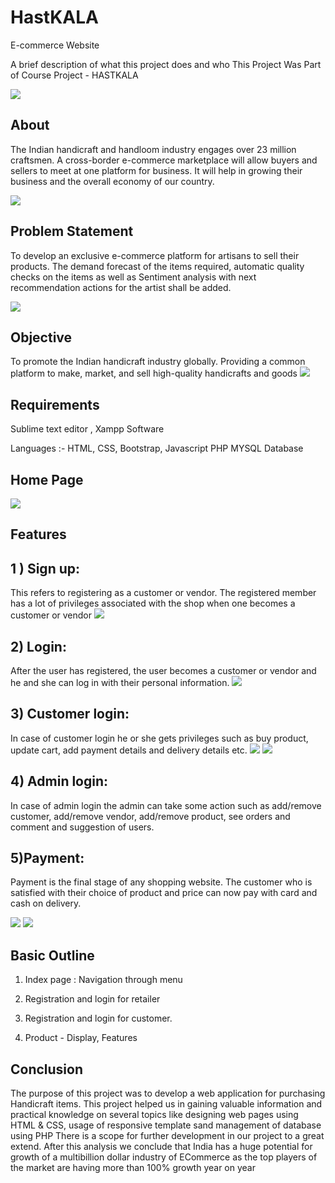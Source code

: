 # HastKALA
E-commerce Website


A brief description of what this project does and who This Project Was Part of Course Project - HASTKALA 

![](https://github.com/AishwaryaSatpute1/HastKALA/blob/main/Banner1.png)


## About
 The Indian handicraft and handloom industry engages over 23 million craftsmen. A cross-border e-commerce marketplace will allow buyers and sellers to meet at one platform for business. It will help in growing their business and the overall economy of our country.
 
 ![](https://github.com/AishwaryaSatpute1/HastKALA/blob/main/banner2.png)

 ## Problem Statement 
 To develop an exclusive e-commerce platform for artisans to sell their products. The demand forecast of the items required, automatic quality checks on the items as well as Sentiment analysis with next recommendation actions for the artist shall be added. 
 
 ![](https://github.com/AishwaryaSatpute1/HastKALA/blob/main/banner3.png)

 ## Objective
 To promote the Indian handicraft industry globally.
Providing a common platform to make, market, and sell high-quality handicrafts and goods
![](https://github.com/AishwaryaSatpute1/HastKALA/blob/main/banner4.png)


## Requirements 

Sublime text editor
, Xampp Software

Languages :- 
HTML, CSS, Bootstrap, Javascript 
PHP
MYSQL Database

## Home Page 
 ![](https://github.com/AishwaryaSatpute1/HastKALA/blob/main/Home%20%20SS.jpg)
## Features

## 1 ) Sign up:
 This refers to registering as a customer or vendor. The registered member has a lot of privileges associated with the shop when one becomes a customer or vendor
 ![](https://github.com/AishwaryaSatpute1/HastKALA/blob/main/Registartion%20Page%20SS.jpg)
 
 
## 2) Login: 
After the user has registered, the user becomes a customer or vendor and he and she can log in with their personal information.
 ![](https://github.com/AishwaryaSatpute1/HastKALA/blob/main/login%20Page%20SS.jpg)


## 3) Customer login:
 In case of customer login he or she gets privileges such as buy product, update cart, add payment details and delivery details etc.
 ![](https://github.com/AishwaryaSatpute1/HastKALA/blob/main/Product%20Page%20SS.jpg)
 ![](https://github.com/AishwaryaSatpute1/HastKALA/blob/main/slider%20Page%20SS.jpg)


## 4) Admin login:
In case of admin login the admin can take some action such as add/remove customer, add/remove vendor, add/remove product, see orders and comment and suggestion of users. 


## 5)Payment:
Payment is the final stage of any shopping website. The customer who is satisfied with their choice of product and price can now pay with card and cash on delivery. 

 ![](https://github.com/AishwaryaSatpute1/HastKALA/blob/main/shopping%20cart%20SS.jpg)
 ![](https://github.com/AishwaryaSatpute1/HastKALA/blob/main/Footer%20SS.jpg)

## Basic Outline
1. Index page : Navigation through menu

2. Registration and login for retailer
3. Registration and login for customer.
4. Product - 
    Display, 
    Features


## Conclusion

The purpose of this project was to develop a web application for purchasing Handicraft  items.
This project helped us in gaining valuable information and practical knowledge on several topics like designing web pages using HTML & CSS, usage of responsive template sand management of database using PHP 
There is a scope for further development in our project to a great extend. After this analysis we conclude that India has a huge potential for growth of a multibillion dollar industry of ECommerce as the top players of the market are having more than 100% growth year on year 

